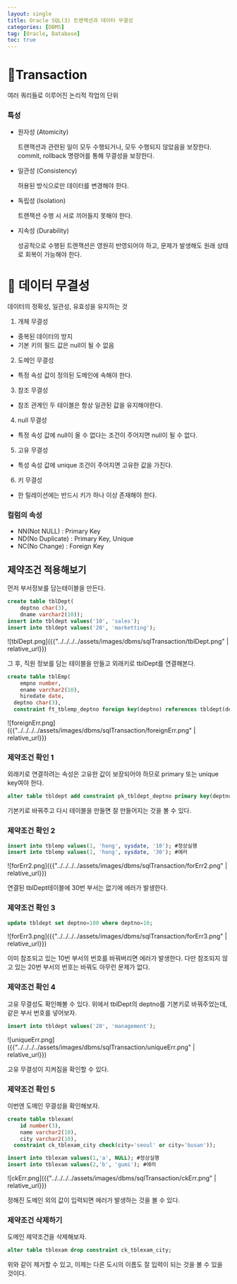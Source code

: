 ```yaml
---
layout: single
title: Oracle SQL(3) 트랜잭션과 데이터 무결성
categories: [DBMS]
tag: [Oracle, Database]
toc: true
---
```




# 📖Transaction

여러 쿼리들로 이루어진 논리적 작업의 단위

### 특성

- 원자성 (Atomicity)
    
    트랜잭션과 관련된 일이 모두 수행되거나, 모두 수행되지 않았음을 보장한다. commit, rollback 명령어를 통해 무결성을 보장한다.
    
- 일관성 (Consistency)
    
    허용된 방식으로만 데이터를 변경해야 한다.
    
- 독립성 (Isolation)
    
    트랜잭션 수행 시 서로 끼어들지 못해야 한다.
    
- 지속성 (Durability)
    
    성공적으로 수행된 트랜잭션은 영원히 반영되어야 하고, 문제가 발생해도 원래 상태로 회복이 가능해야 한다.
    

# 📖 데이터 무결성

데이터의 정확성, 일관성, 유효성을 유지하는 것

1) 개체 무결성 

- 중복된 데이터의 방지
- 기본 키의 필드 값은 null이 될 수 없음

2) 도메인 무결성

- 특정 속성 값이 정의된 도메인에 속해야 한다.

3) 참조 무결성

- 참조 관계인 두 테이블은 항상 일관된 값을 유지해야한다.

4) null 무결성

- 특정 속성 값에 null이 올 수 없다는 조건이 주어지면 null이 될 수 없다.

5) 고유 무결성

- 특성 속성 값에 unique 조건이 주어지면 고유한 값을 가진다.

6) 키 무결성 

- 한 릴레이션에는 반드시 키가 하나 이상 존재해야 한다.

### 컬럼의 속성

- NN(Not NULL) : Primary Key
- ND(No Duplicate) : Primary Key, Unique
- NC(No Change) : Foreign Key

## 제약조건 적용해보기

먼저 부서정보를 담는테이블을 만든다.

```sql
create table tblDept(
	deptno char(3), 
	dname varchar2(10));
insert into tbldept values('10', 'sales');
insert into tbldept values('20', 'marketting');
```

![tblDept.png]({{"../../../../assets/images/dbms/sqlTransaction/tblDept.png" | relative_url}})

그 후, 직원 정보를 담는 테이블을 만들고 외래키로 tblDept를 연결해본다.

```sql
create table tblEmp( 
	empno number, 
	ename varchar2(10), 
	hiredate date,
  deptno char(3),
  constraint ft_tblemp_deptno foreign key(deptno) references tbldept(deptno));
```

![foreignErr.png]({{"../../../../assets/images/dbms/sqlTransaction/foreignErr.png" | relative_url}})

### 제약조건 확인 1

외래키로 연결하려는 속성은 고유한 값이 보장되어야 하므로 primary 또는 unique key여야 한다.

```sql
alter table tbldept add constraint pk_tbldept_deptno primary key(deptno);
```

기본키로 바꿔주고 다시 테이블을 만들면 잘 만들어지는 것을 볼 수 있다.

### 제약조건 확인 2

```sql
insert into tblemp values(1, 'hong', sysdate, '10'); #정상실행
insert into tblemp values(1, 'hong', sysdate, '30'); #에러
```

![forErr2.png]({{"../../../../assets/images/dbms/sqlTransaction/forErr2.png" | relative_url}})

연결된 tblDept테이블에 30번 부서는 없기에 에러가 발생한다.

### 제약조건 확인 3

```sql
update tbldept set deptno=100 where deptno=10; 
```

![forErr3.png]({{"../../../../assets/images/dbms/sqlTransaction/forErr3.png" | relative_url}})

이미 참조되고 있는 10번 부서의 번호를 바꿔버리면 에러가 발생한다. 다만 참조되지 않고 있는 20번 부서의 번호는 바꿔도 아무런 문제가 없다.

### 제약조건 확인 4

고유 무결성도 확인해볼 수 있다. 위에서  tblDept의 deptno를 기본키로 바꿔주었는데, 같은 부서 번호를 넣어보자.

```sql
insert into tbldept values('20', 'management');
```

![uniqueErr.png]({{"../../../../assets/images/dbms/sqlTransaction/uniqueErr.png" | relative_url}})

고유 무결성이 지켜짐을 확인할 수 있다.

### 제약조건 확인 5

이번엔 도메인 무결성을 확인해보자.

```sql
create table tblexam(
	id number(3), 
	name varchar2(10), 
	city varchar2(10),
  constraint ck_tblexam_city check(city='seoul' or city='busan'));
```

```sql
insert into tblexam values(1,'a', NULL); #정상실행
insert into tblexam values(2,'b', 'gumi'); #에러
```

![ckErr.png]({{"../../../../assets/images/dbms/sqlTransaction/ckErr.png" | relative_url}})

정해진 도메인 외의 값이 입력되면 에러가 발생하는 것을 볼 수 있다.


### 제약조건 삭제하기

도메인 제약조건을 삭제해보자.

```sql
alter table tblexam drop constraint ck_tblexam_city;
```

위와 같이 제거할 수 있고, 이제는 다른 도시의 이름도 잘 입력이 되는 것을 볼 수 있을 것이다.